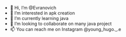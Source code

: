 - 👋 Hi, I’m @Evranovich
- 👀 I’m interested in apk creation
- 🌱 I’m currently learning java
- 💞️ I’m looking to collaborate on many java project
- 📫 You can reach me on Instagram @young_hugo._.e

<!---
Evranovich/Evranovich is a ✨ special ✨ repository because its `README.md` (this file) appears on your GitHub profile.
You can click the Preview link to take a look at your changes.
--->
